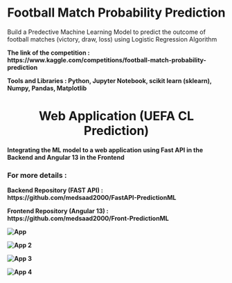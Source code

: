 <h1 style="text-align:center;">Football Match Probability Prediction</h1>

<p> Build a Predective Machine Learning Model to predict the outcome of football matches (victory, draw, loss) using Logistic Regression Algorithm </p>
<p> <strong>The link of the competition : https://www.kaggle.com/competitions/football-match-probability-prediction </p>
<span> <strong> Tools and Libraries :</strong> Python, Jupyter Notebook, scikit learn (sklearn), Numpy, Pandas, Matplotlib </p> <span>
<h1 style="text-align:center;">Web Application (UEFA CL Prediction)</h1>
<p>  Integrating the ML model to a web application using Fast API in the Backend and Angular 13 in the Frontend</p>
  <h3> For more details : </h3>
<p>  <strong>Backend Repository (FAST API) :</strong> https://github.com/medsaad2000/FastAPI-PredictionML </p>
<p>  <strong>Frontend Repository (Angular 13) :</strong> https://github.com/medsaad2000/Front-PredictionML </p>


![App](https://user-images.githubusercontent.com/81382178/169703265-0c6be51f-4607-486f-b2da-70798a6161f5.png)


![App 2](https://user-images.githubusercontent.com/81382178/169703303-ca3d291f-de4f-4995-8f03-3284f371c0fd.png)


![App 3](https://user-images.githubusercontent.com/81382178/169703343-855357a2-cffa-47c0-b71d-9fe10b265682.png)


![App 4](https://user-images.githubusercontent.com/81382178/169703381-f592264c-ef7b-4ddb-ae7b-33124350122e.png)
